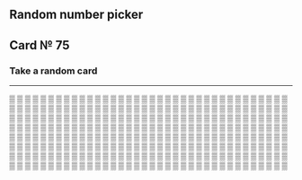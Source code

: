 ## Random number picker 

## Card № 75

### Take a random card
----
[▒](13.md) [▒](91.md) [▒](65.md) [▒](57.md) [▒](50.md) [▒](47.md) [▒](45.md) [▒](87.md) [▒](30.md) [▒](73.md) [▒](17.md) [▒](37.md) [▒](68.md) [▒](1.md) [▒](78.md) [▒](26.md) [▒](42.md) [▒](60.md) [▒](79.md) [▒](67.md) [▒](61.md) [▒](10.md) [▒](40.md) [▒](88.md) [▒](27.md) [▒](77.md) [▒](66.md) [▒](57.md) [▒](40.md) [▒](92.md) [▒](44.md) [▒](21.md) [▒](21.md) [▒](17.md) [▒](80.md) [▒](28.md) [▒](49.md) [▒](3.md) [▒](34.md) [▒](92.md) [▒](25.md) [▒](18.md) [▒](84.md) [▒](18.md) [▒](35.md) [▒](90.md) [▒](96.md) [▒](58.md) [▒](75.md) [▒](87.md) [▒](32.md) [▒](71.md) [▒](45.md) [▒](8.md) [▒](50.md) [▒](19.md) [▒](21.md) [▒](25.md) [▒](4.md) [▒](68.md) [▒](77.md) [▒](86.md) [▒](32.md) [▒](60.md) [▒](82.md) [▒](28.md) [▒](98.md) [▒](29.md) [▒](60.md) [▒](90.md) [▒](6.md) [▒](14.md) [▒](1.md) [▒](38.md) [▒](41.md) [▒](9.md) [▒](49.md) [▒](64.md) [▒](72.md) [▒](13.md) [▒](90.md) [▒](5.md) [▒](6.md) [▒](76.md) [▒](15.md) [▒](64.md) [▒](29.md) [▒](66.md) [▒](46.md) [▒](60.md) [▒](80.md) [▒](98.md) [▒](24.md) [▒](55.md) [▒](56.md) [▒](7.md) [▒](9.md) [▒](44.md) [▒](70.md) [▒](74.md) [▒](48.md) [▒](75.md) [▒](6.md) [▒](10.md) [▒](79.md) [▒](46.md) [▒](96.md) [▒](82.md) [▒](59.md) [▒](64.md) [▒](74.md) [▒](86.md) [▒](16.md) [▒](67.md) [▒](54.md) [▒](59.md) [▒](42.md) [▒](68.md) [▒](22.md) [▒](74.md) [▒](4.md) [▒](53.md) [▒](9.md) [▒](74.md) [▒](20.md) [▒](39.md) [▒](78.md) [▒](95.md) [▒](1.md) [▒](80.md) [▒](55.md) [▒](62.md) [▒](23.md) [▒](36.md) [▒](93.md) [▒](56.md) [▒](46.md) [▒](59.md) [▒](61.md) [▒](50.md) [▒](39.md) [▒](6.md) [▒](54.md) [▒](46.md) [▒](86.md) [▒](58.md) [▒](48.md) [▒](51.md) [▒](95.md) [▒](37.md) [▒](20.md) [▒](83.md) [▒](53.md) [▒](2.md) [▒](40.md) [▒](12.md) [▒](91.md) [▒](67.md) [▒](53.md) [▒](36.md) [▒](79.md) [▒](53.md) [▒](82.md) [▒](23.md) [▒](24.md) [▒](61.md) [▒](80.md) [▒](78.md) [▒](96.md) [▒](35.md) [▒](35.md) [▒](0.md) [▒](98.md) [▒](43.md) [▒](30.md) [▒](71.md) [▒](3.md) [▒](88.md) [▒](17.md) [▒](97.md) [▒](5.md) [▒](54.md) [▒](38.md) [▒](52.md) [▒](93.md) [▒](22.md) [▒](63.md) [▒](66.md) [▒](47.md) [▒](99.md) [▒](36.md) [▒](99.md) [▒](17.md) [▒](23.md) [▒](15.md) [▒](79.md) [▒](29.md) [▒](13.md) [▒](27.md) [▒](76.md) [▒](19.md) [▒](99.md) [▒](32.md) [▒](24.md) [▒](88.md) [▒](85.md) [▒](73.md) [▒](71.md) [▒](19.md) [▒](27.md) [▒](69.md) [▒](40.md) [▒](57.md) [▒](31.md) [▒](31.md) [▒](24.md) [▒](34.md) [▒](30.md) [▒](69.md) [▒](8.md) [▒](70.md) [▒](92.md) [▒](61.md) [▒](7.md) [▒](68.md) [▒](0.md) [▒](28.md) [▒](94.md) [▒](3.md) [▒](55.md) [▒](58.md) [▒](26.md) [▒](62.md) [▒](78.md) [▒](10.md) [▒](44.md) [▒](7.md) [▒](37.md) [▒](71.md) [▒](63.md) [▒](76.md) [▒](85.md) [▒](32.md) [▒](51.md) [▒](39.md) [▒](85.md) [▒](85.md) [▒](69.md) [▒](81.md) [▒](8.md) [▒](64.md) [▒](57.md) [▒](97.md) [▒](73.md) [▒](63.md) [▒](81.md) [▒](15.md) [▒](95.md) [▒](54.md) [▒](58.md) [▒](48.md) [▒](83.md) [▒](69.md) [▒](34.md) [▒](52.md) [▒](81.md) [▒](97.md) [▒](41.md) [▒](11.md) [▒](94.md) [▒](93.md) [▒](84.md) [▒](9.md) [▒](99.md) [▒](51.md) [▒](5.md) [▒](77.md) [▒](50.md) [▒](75.md) [▒](89.md) [▒](28.md) [▒](45.md) [▒](15.md) [▒](23.md) [▒](22.md) [▒](56.md) [▒](34.md) [▒](89.md) 